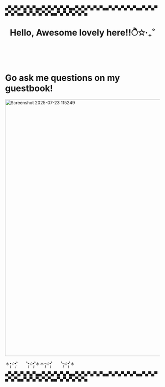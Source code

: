 ▄▀▄▀▄▀▄▀▄▀▄▄▀▄▀▄▀▄▀▄▀▄▄▀▄▀▄▀▄▀▄▀▄▄▀▄▀▄▀▄▀▄▀▄▄▀▄▀▄▀▄▀▄▀▄▄▀▄▀▄▀▄▀▄▀▄▄▀▄▀▄▀▄▀▄▀▄
# <header>Hello, Awesome lovely here!!ੈ✩‧₊˚
# Go ask me questions on my guestbook!

  

![]()
<img width="782" height="834" alt="Screenshot 2025-07-23 115249" src="https://github.com/user-attachments/assets/9601c214-7546-492f-8743-6137a20ef7dd" />


＊*•̩̩͙✩•̩̩͙*˚　　˚*•̩̩͙✩•̩̩͙*˚＊＊*•̩̩͙✩•̩̩͙*˚　　˚*•̩̩͙✩•̩̩͙*˚＊



▄▀▄▀▄▀▄▀▄▀▄▄▀▄▀▄▀▄▀▄▀▄▄▀▄▀▄▀▄▀▄▀▄▄▀▄▀▄▀▄▀▄▀▄▄▀▄▀▄▀▄▀▄▀▄▄▀▄▀▄▀▄▀▄▀▄▄▀▄▀▄▀▄▀▄▀▄

